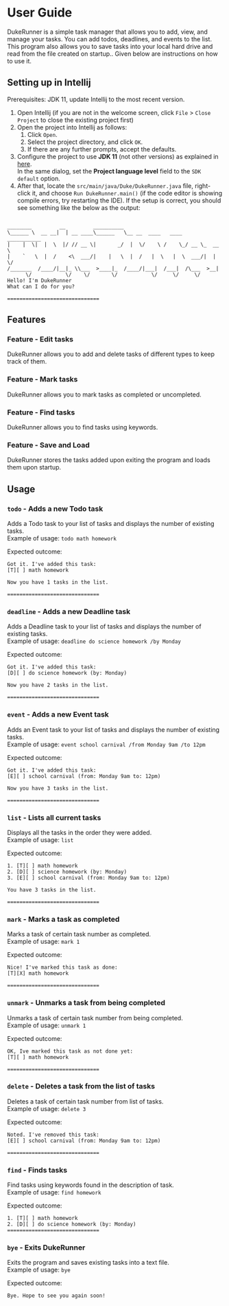 # User Guide

DukeRunner is a simple task manager that allows you to add, view, and manage your tasks. You can add todos, deadlines, and events to the list. This program also allows you to save tasks into your local hard drive and read from the file created on startup.. Given below are instructions on how to use it.

## Setting up in Intellij

Prerequisites: JDK 11, update Intellij to the most recent version.

1. Open Intellij (if you are not in the welcome screen, click `File` > `Close Project` to close the existing project first)
1. Open the project into Intellij as follows:
   1. Click `Open`.
   1. Select the project directory, and click `OK`.
   1. If there are any further prompts, accept the defaults.
1. Configure the project to use **JDK 11** (not other versions) as explained in [here](https://www.jetbrains.com/help/idea/sdk.html#set-up-jdk).<br>
   In the same dialog, set the **Project language level** field to the `SDK default` option.
1. After that, locate the `src/main/java/Duke/DukeRunner.java` file, right-click it, and choose `Run DukeRunner.main()` (if the code editor is showing compile errors, try restarting the IDE). If the setup is correct, you should see something like the below as the output:

```

________         __         __________
\______ \  __ __|  | __ ____\______   \__ __  ____   ____   ___________
|    |  \|  |  \  |/ // __ \|       _/  |  \/    \ /    \_/ __ \_  __ \
|    `   \  |  /    <\  ___/|    |   \  |  /   |  \   |  \  ___/|  | \/
/_______  /____/|__|_ \\___  >____|_  /____/|___|  /___|  /\___  >__|
      \/           \/    \/       \/           \/     \/     \/
Hello! I'm DukeRunner
What can I do for you?

==============================
```

## Features

### Feature - Edit tasks

DukeRunner allows you to add and delete tasks of different types to keep track of them.

### Feature - Mark tasks

DukeRunner allows you to mark tasks as completed or uncompleted.

### Feature - Find tasks

DukeRunner allows you to find tasks using keywords.

### Feature - Save and Load

DukeRunner stores the tasks added upon exiting the program and loads them upon startup.

## Usage

### `todo` - Adds a new Todo task

Adds a Todo task to your list of tasks and displays the number of existing tasks.  
Example of usage: `todo math homework`

Expected outcome:

```
Got it. I've added this task:
[T][ ] math homework

Now you have 1 tasks in the list.

==============================
```

### `deadline` - Adds a new Deadline task

Adds a Deadline task to your list of tasks and displays the number of existing tasks.  
Example of usage: `deadline do science homework /by Monday`

Expected outcome:

```
Got it. I've added this task:
[D][ ] do science homework (by: Monday)

Now you have 2 tasks in the list.

==============================
```

### `event` - Adds a new Event task

Adds an Event task to your list of tasks and displays the number of existing tasks.  
Example of usage: `event school carnival /from Monday 9am /to 12pm`

Expected outcome:

```
Got it. I've added this task:
[E][ ] school carnival (from: Monday 9am to: 12pm)

Now you have 3 tasks in the list.

==============================
```

### `list` - Lists all current tasks

Displays all the tasks in the order they were added.  
Example of usage: `list`

Expected outcome:

```
1. [T][ ] math homework
2. [D][ ] science homework (by: Monday)
3. [E][ ] school carnival (from: Monday 9am to: 12pm)

You have 3 tasks in the list.

==============================
```

### `mark` - Marks a task as completed

Marks a task of certain task number as completed.  
Example of usage: `mark 1`

Expected outcome:

```
Nice! I've marked this task as done:
[T][X] math homework

==============================
```

### `unmark` - Unmarks a task from being completed

Unmarks a task of certain task number from being completed.  
Example of usage: `unmark 1`

Expected outcome:

```
OK, Ive marked this task as not done yet:
[T][ ] math homework

==============================
```

### `delete` - Deletes a task from the list of tasks

Deletes a task of certain task number from list of tasks.  
Example of usage: `delete 3`

Expected outcome:

```
Noted. I've removed this task:
[E][ ] school carnival (from: Monday 9am to: 12pm)

==============================
```

### `find` - Finds tasks

Find tasks using keywords found in the description of task.  
Example of usage: `find homework`

Expected outcome:

```
1. [T][ ] math homework
2. [D][ ] do science homework (by: Monday)
==============================
```

### `bye` - Exits DukeRunner

Exits the program and saves existing tasks into a text file.  
Example of usage: `bye`

Expected outcome:

```
Bye. Hope to see you again soon!
```

